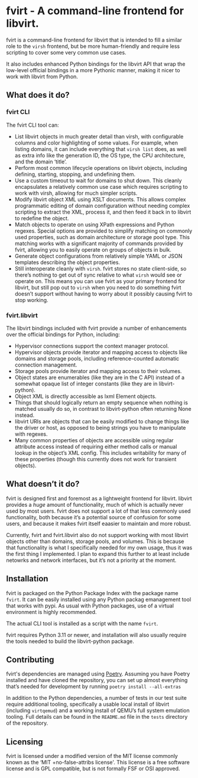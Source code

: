 # fvirt - A command-line frontend for libvirt.

fvirt is a command-line frontend for libvirt that is intended to fill
a similar role to the `virsh` frontend, but be more human-friendly and
require less scripting to cover some very common use cases.

It also includes enhanced Python bindings for the libvirt API that wrap
the low-level official bindings in a more Pythonic manner, making it
nicer to work with libvirt from Python.

## What does it do?

### fvirt CLI

The fvirt CLI tool can:

- List libvirt objects in much greater detail than virsh, with
  configurable columns and color highlighting of some values. For example,
  when listing domains, it can include everything that `virsh list`
  does, as well as extra info like the generation ID, the OS type,
  the CPU architecture, and the domain ‘title’.
- Perform most common lifecycle operations on libvirt objects, including
  defining, starting, stopping, and undefining them.
- Use a custom timeout to wait for domains to shut down. This cleanly
  encapsulates a relatively common use case which requires scripting to
  work with virsh, allowing for much simpler scripts.
- Modify libvirt object XML using XSLT documents. This allows complex
  programmatic editing of domain configuration without needing complex
  scripting to extract the XML, process it, and then feed it back in to
  libvirt to redefine the object.
- Match objects to operate on using XPath expressions and Python
  regexes. Special options are provided to simplify matching on commonly
  used properties, such as domain architecture or storage pool type. This
  matching works with a significant majority of commands provided by
  fvirt, allowing you to easily operate on groups of objects in bulk.
- Generate object configurations from relatively simple YAML or JSON
  templates describing the object properties.
- Still interoperate cleanly with `virsh`. fvirt stores no state
  client-side, so there’s nothing to get out of sync relative to what
  `virsh` would see or operate on. This means you can use fvirt as your
  primary frontend for libvirt, but still pop out to `virsh` when you
  need to do something fvirt doesn’t support without having to worry
  about it possibly causing fvirt to stop working.

### fvirt.libvirt

The libvirt bindings included with fvirt provide a number of enhancements
over the official bindings for Python, including:

- Hypervisor connections support the context manager protocol.
- Hypervisor objects provide iterator and mapping access to objects like
  domains and storage pools, including reference-counted automatic
  connection management.
- Storage pools provide iterator and mapping access to their volumes.
- Object states are enumerables (like they are in the C API) instead
  of a somewhat opaque list of integer constants (like they are in
  libvirt-python).
- Object XML is directly accessible as lxml Element objects.
- Things that should logically return an empty sequence when nothing
  is matched usually do so, in contrast to libvirt-python often returning
  None instead.
- libvirt URIs are objects that can be easily modified to change things
  like the driver or host, as opposed to being strings you have to
  manipulate with regexes.
- Many common properties of objects are accessible using regular attribute
  access instead of requiring either method calls or manual lookup in the
  object’s XML config. This includes writability for many of these
  properties (though this currently does not work for transient objects).

## What doesn’t it do?

fvirt is designed first and foremost as a lightweight frontend for
libvirt. libvirt provides a _huge_ amount of functionality, much of which
is actually never used by most users. fvirt does not support a lot of
that less commonly used functionality, both because it’s a potential
source of confusion for some users, and because it makes fvirt itself
eaasier to maintain and more robust.

Currently, fvirt and fvirt.libvirt also do not support working with
most libvirt objects other than domains, storage pools, and volumes. This
is because that functionality is what I specifically needed for my own
usage, thus it was the first thing I implemented. I plan to expand this
further to at least include netowrks and network interfaces, but it’s
not a priority at the moment.

## Installation

fvirt is packaged on the Python Package Index with the package name
`fvirt`. It can be easily installed using any Python packag emanagement
tool that works with pypi. As usual with Python packages, use of a
virtual environment is highly recommended.

The actual CLI tool is installed as a script with the name `fvirt`.

fvirt requires Python 3.11 or newer, and installation will also usually
require the tools needed to build the libvirt-python package.

## Contributing

fvirt's dependencies are managed using [Poetry](https://python-poetry.org/).
Assuming you have Poetry installed and have cloned the repository, you
can set up almost everything that’s needed for development by running
`poetry install --all-extras`

In addition to the Python dependencies, a number of tests in our test
suite require additional tooling, specifically a usable local install
of libvirt (including `virtqemud`) and a working install of QEMU’s
full system emulation tooling. Full details can be found in the
`README.md` file in the `tests` directory of the repository.

## Licensing

fvirt is licensed under a modified version of the MIT license commonly
known as the ‘MIT +no-false-attribs license'. This license is a free
software license and is GPL compatible, but is not formally FSF or
OSI approved.
